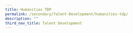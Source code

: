 ```yaml
---
title: Humanities TDP
permalink: /secondary/Talent-Development/humanities-tdp/
description: ""
third_nav_title: Talent Development
---
```

